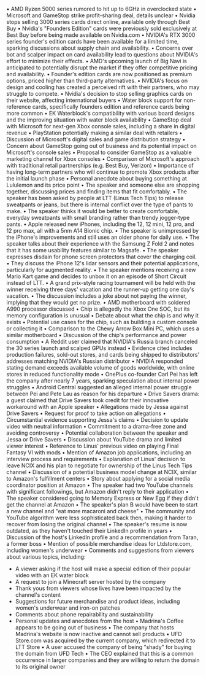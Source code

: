 • AMD Ryzen 5000 series rumored to hit up to 6GHz in overclocked state
• Microsoft and GameStop strike profit-sharing deal, details unclear
• Nvidia stops selling 3000 series cards direct online, available only through Best Buy
• Nvidia's "Founders Edition" cards were previously sold exclusively at Best Buy before being made available on Nvidia.com
• NVIDIA's RTX 3000 series founder's edition cards have been available for a limited time, sparking discussions about supply chain and availability.
• Concerns over bot and scalper impact on card availability lead to questions about NVIDIA's effort to minimize their effects.
• AMD's upcoming launch of Big Navi is anticipated to potentially disrupt the market if they offer competitive pricing and availability.
• Founder's edition cards are now positioned as premium options, priced higher than third-party alternatives.
• NVIDIA's focus on design and cooling has created a perceived rift with their partners, who may struggle to compete.
• Nvidia's decision to stop selling graphics cards on their website, affecting international buyers
• Water block support for non-reference cards, specifically founders edition and reference cards being more common
• EK Waterblock's compatibility with various board designs and the improving situation with water block availability
• GameStop deal with Microsoft for next-gen Xbox console sales, including a share in digital revenue
• PlayStation potentially making a similar deal with retailers
• Discussion of Microsoft's digital sales and game distribution strategy
• Concern about GameStop going out of business and its potential impact on Microsoft's console sales
• Proposal to consider GameStop as a valuable marketing channel for Xbox consoles
• Comparison of Microsoft's approach with traditional retail partnerships (e.g. Best Buy, Verizon)
• Importance of having long-term partners who will continue to promote Xbox products after the initial launch phase
• Personal anecdote about buying something at Lululemon and its price point
• The speaker and someone else are shopping together, discussing prices and finding items that fit comfortably.
• The speaker has been asked by people at LTT (Linus Tech Tips) to release sweatpants or jeans, but there is internal conflict over the type of pants to make.
• The speaker thinks it would be better to create comfortable, everyday sweatpants with small branding rather than trendy jogger-type pants.
• Apple released new iPhones, including the 12, 12 mini, 12 pro, and 12 pro max, all with a 5nm A14 Bionic chip.
• The speaker is unimpressed by the iPhone's improvements and still uses an older phone for daily use.
• The speaker talks about their experience with the Samsung Z Fold 2 and notes that it has some usability features similar to Magsafe.
• The speaker expresses disdain for phone screen protectors that cover the charging coil.
• They discuss the iPhone 12's lidar sensors and their potential applications, particularly for augmented reality.
• The speaker mentions receiving a new Mario Kart game and decides to unbox it on an episode of Short Circuit instead of LTT.
• A grand prix-style racing tournament will be held with the winner receiving three days' vacation and the runner-up getting one day's vacation.
• The discussion includes a joke about not paying the winner, implying that they would get no prize.
• AMD motherboard with soldered A990 processor discussed
• Chip is allegedly the Xbox One SOC, but its memory configuration is unusual
• Debate about what the chip is and why it exists
• Potential use cases for the chip, such as building a custom console or collecting it
• Comparison to the Chewy Arrow Box Mini PC, which uses a similar motherboard
• Discussion of the chip's performance and power consumption
• A Reddit user claimed that NVIDIA's Russia branch canceled the 30 series launch and scalped GPUs instead
• Evidence cited includes production failures, sold-out stores, and cards being shipped to distributors' addresses matching NVIDIA's Russian distributor
• NVIDIA responded stating demand exceeds available volume of goods worldwide, with online stores in reduced functionality mode
• OnePlus co-founder Carl Pei has left the company after nearly 7 years, sparking speculation about internal power struggles
• Android Central suggested an alleged internal power struggle between Pei and Pete Lau as reason for his departure
• Drive Savers drama: a guest claimed that Drive Savers took credit for their innovative workaround with an Apple speaker
• Allegations made by Jessa against Drive Savers
• Request for proof to take action on allegations
• Circumstantial evidence supporting Jessa's claims
• Decision to update video with neutral information
• Commitment to a drama-free zone and avoiding controversy
• Potential collaboration between the speaker and Jessa or Drive Savers
• Discussion about YouTube drama and limited viewer interest
• Reference to Linus' previous video on playing Final Fantasy VI with mods
• Mention of Amazon job applications, including an interview process and requirements
• Explanation of Linus' decision to leave NCIX and his plan to negotiate for ownership of the Linus Tech Tips channel
• Discussion of a potential business model change at NCIX, similar to Amazon's fulfillment centers
• Story about applying for a social media coordinator position at Amazon
• The speaker had two YouTube channels with significant followings, but Amazon didn't reply to their application
• The speaker considered going to Memory Express or New Egg if they didn't get the channel at Amazon
• The speaker's plan B would have been to start a new channel and "eat more macaroni and cheese"
• The community and YouTube algorithm were less sophisticated back then, making it harder to recover from losing the original channel
• The speaker's resume is now outdated, as they haven't touched their LinkedIn profile in years
• Discussion of the host's LinkedIn profile and a recommendation from Taran, a former boss
• Mention of possible merchandise ideas for Ltdstore.com, including women's underwear
• Comments and suggestions from viewers about various topics, including:
  - A viewer asking if the host will make a special edition of their popular video with an EK water block
  - A request to join a Minecraft server hosted by the company
  - Thank yous from viewers whose lives have been impacted by the channel's content
  - Suggestions for future merchandise and product ideas, including women's underwear and iron-on patches
  - Comments about phone repairability and sustainability
  - Personal updates and anecdotes from the host
• Madrina's Coffee appears to be going out of business
• The company that hosts Madrina's website is now inactive and cannot sell products
• UFD Store.com was acquired by the current company, which redirected it to LTT Store
• A user accused the company of being "shady" for buying the domain from UFD Tech
• The CEO explained that this is a common occurrence in larger companies and they are willing to return the domain to its original owner